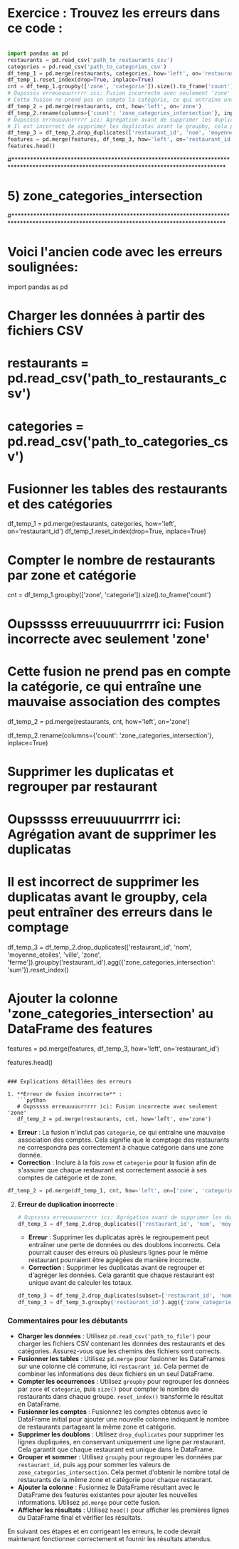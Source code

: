 # Exercice : Trouvez les erreurs dans ce code :

```python

import pandas as pd
restaurants = pd.read_csv('path_to_restaurants_csv')
categories = pd.read_csv('path_to_categories_csv')
df_temp_1 = pd.merge(restaurants, categories, how='left', on='restaurant_id')
df_temp_1.reset_index(drop=True, inplace=True)
cnt = df_temp_1.groupby(['zone', 'categorie']).size().to_frame('count')
# Oupsssss erreuuuuurrrrr ici: Fusion incorrecte avec seulement 'zone'
# Cette fusion ne prend pas en compte la catégorie, ce qui entraîne une mauvaise association des comptes
df_temp_2 = pd.merge(restaurants, cnt, how='left', on='zone')
df_temp_2.rename(columns={'count': 'zone_categories_intersection'}, inplace=True)
# Oupsssss erreuuuuurrrrr ici: Agrégation avant de supprimer les duplicatas
# Il est incorrect de supprimer les duplicatas avant le groupby, cela peut entraîner des erreurs dans le comptage
df_temp_3 = df_temp_2.drop_duplicates(['restaurant_id', 'nom', 'moyenne_etoiles', 'ville', 'zone', 'ferme']).groupby('restaurant_id').agg({'zone_categories_intersection': 'sum'}).reset_index()
features = pd.merge(features, df_temp_3, how='left', on='restaurant_id')
features.head()

```



#********************************************************************************************************************************************
# 5) zone_categories_intersection
#********************************************************************************************************************************************
# Voici l'ancien code avec les erreurs soulignées:

import pandas as pd

# Charger les données à partir des fichiers CSV
# restaurants = pd.read_csv('path_to_restaurants_csv')
# categories = pd.read_csv('path_to_categories_csv')

# Fusionner les tables des restaurants et des catégories
df_temp_1 = pd.merge(restaurants, categories, how='left', on='restaurant_id')
df_temp_1.reset_index(drop=True, inplace=True)

# Compter le nombre de restaurants par zone et catégorie
cnt = df_temp_1.groupby(['zone', 'categorie']).size().to_frame('count')

# Oupsssss erreuuuuurrrrr ici: Fusion incorrecte avec seulement 'zone'
# Cette fusion ne prend pas en compte la catégorie, ce qui entraîne une mauvaise association des comptes
df_temp_2 = pd.merge(restaurants, cnt, how='left', on='zone')

df_temp_2.rename(columns={'count': 'zone_categories_intersection'}, inplace=True)

# Supprimer les duplicatas et regrouper par restaurant
# Oupsssss erreuuuuurrrrr ici: Agrégation avant de supprimer les duplicatas
# Il est incorrect de supprimer les duplicatas avant le groupby, cela peut entraîner des erreurs dans le comptage
df_temp_3 = df_temp_2.drop_duplicates(['restaurant_id', 'nom', 'moyenne_etoiles', 'ville', 'zone', 'ferme']).groupby('restaurant_id').agg({'zone_categories_intersection': 'sum'}).reset_index()

# Ajouter la colonne 'zone_categories_intersection' au DataFrame des features
features = pd.merge(features, df_temp_3, how='left', on='restaurant_id')

features.head()
```

### Explications détaillées des erreurs

1. **Erreur de fusion incorrecte** :
   ```python
   # Oupsssss erreuuuuurrrrr ici: Fusion incorrecte avec seulement 'zone'
   df_temp_2 = pd.merge(restaurants, cnt, how='left', on='zone')
   ```
   - **Erreur** : La fusion n'inclut pas `categorie`, ce qui entraîne une mauvaise association des comptes. Cela signifie que le comptage des restaurants ne correspondra pas correctement à chaque catégorie dans une zone donnée.
   - **Correction** : Inclure à la fois `zone` et `categorie` pour la fusion afin de s'assurer que chaque restaurant est correctement associé à ses comptes de catégorie et de zone.
   ```python
   df_temp_2 = pd.merge(df_temp_1, cnt, how='left', on=['zone', 'categorie'])
   ```

2. **Erreur de duplication incorrecte** :
   ```python
   # Oupsssss erreuuuuurrrrr ici: Agrégation avant de supprimer les duplicatas
   df_temp_3 = df_temp_2.drop_duplicates(['restaurant_id', 'nom', 'moyenne_etoiles', 'ville', 'zone', 'ferme']).groupby('restaurant_id').agg({'zone_categories_intersection': 'sum'}).reset_index()
   ```
   - **Erreur** : Supprimer les duplicatas après le regroupement peut entraîner une perte de données ou des doublons incorrects. Cela pourrait causer des erreurs où plusieurs lignes pour le même restaurant pourraient être agrégées de manière incorrecte.
   - **Correction** : Supprimer les duplicatas avant de regrouper et d'agréger les données. Cela garantit que chaque restaurant est unique avant de calculer les totaux.
   ```python
   df_temp_3 = df_temp_2.drop_duplicates(subset=['restaurant_id', 'nom', 'moyenne_etoiles', 'ville', 'zone', 'ferme'])
   df_temp_3 = df_temp_3.groupby('restaurant_id').agg({'zone_categories_intersection': 'sum'}).reset_index()
   ```

### Commentaires pour les débutants

- **Charger les données** : Utilisez `pd.read_csv('path_to_file')` pour charger les fichiers CSV contenant les données des restaurants et des catégories. Assurez-vous que les chemins des fichiers sont corrects.
- **Fusionner les tables** : Utilisez `pd.merge` pour fusionner les DataFrames sur une colonne clé commune, ici `restaurant_id`. Cela permet de combiner les informations des deux fichiers en un seul DataFrame.
- **Compter les occurrences** : Utilisez `groupby` pour regrouper les données par `zone` et `categorie`, puis `size()` pour compter le nombre de restaurants dans chaque groupe. `reset_index()` transforme le résultat en DataFrame.
- **Fusionner les comptes** : Fusionnez les comptes obtenus avec le DataFrame initial pour ajouter une nouvelle colonne indiquant le nombre de restaurants partageant la même zone et catégorie.
- **Supprimer les doublons** : Utilisez `drop_duplicates` pour supprimer les lignes dupliquées, en conservant uniquement une ligne par restaurant. Cela garantit que chaque restaurant est unique dans le DataFrame.
- **Grouper et sommer** : Utilisez `groupby` pour regrouper les données par `restaurant_id`, puis `agg` pour sommer les valeurs de `zone_categories_intersection`. Cela permet d'obtenir le nombre total de restaurants de la même zone et catégorie pour chaque restaurant.
- **Ajouter la colonne** : Fusionnez le DataFrame résultant avec le DataFrame des features existantes pour ajouter les nouvelles informations. Utilisez `pd.merge` pour cette fusion.
- **Afficher les résultats** : Utilisez `head()` pour afficher les premières lignes du DataFrame final et vérifier les résultats.

En suivant ces étapes et en corrigeant les erreurs, le code devrait maintenant fonctionner correctement et fournir les résultats attendus.






